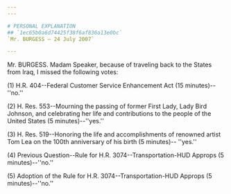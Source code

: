 ```yaml
---
---

# PERSONAL EXPLANATION
## `1ec65b0a6d74425f38f6af836a13e0bc`
`Mr. BURGESS — 24 July 2007`

---
```



Mr. BURGESS. Madam Speaker, because of traveling back to the States 
from Iraq, I missed the following votes:

(1) H.R. 404--Federal Customer Service Enhancement Act (15 minutes)--
''no.''

(2) H. Res. 553--Mourning the passing of former First Lady, Lady Bird 
Johnson, and celebrating her life and contributions to the people of 
the United States (5 minutes)--''yes.''

(3) H. Res. 519--Honoring the life and accomplishments of renowned 
artist Tom Lea on the 100th anniversary of his birth (5 minutes)--
''yes.''

(4) Previous Question--Rule for H.R. 3074--Transportation-HUD Approps 
(5 minutes)--''no.''

(5) Adoption of the Rule for H.R. 3074--Transportation-HUD Approps (5 
minutes)--''no.''

